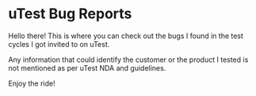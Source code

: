 # uTest Bug Reports

Hello there! This is where you can check out the bugs I found in the test cycles I got invited to on uTest.

Any information that could identify the customer or the product I tested is not mentioned as per uTest NDA and guidelines.

Enjoy the ride!
